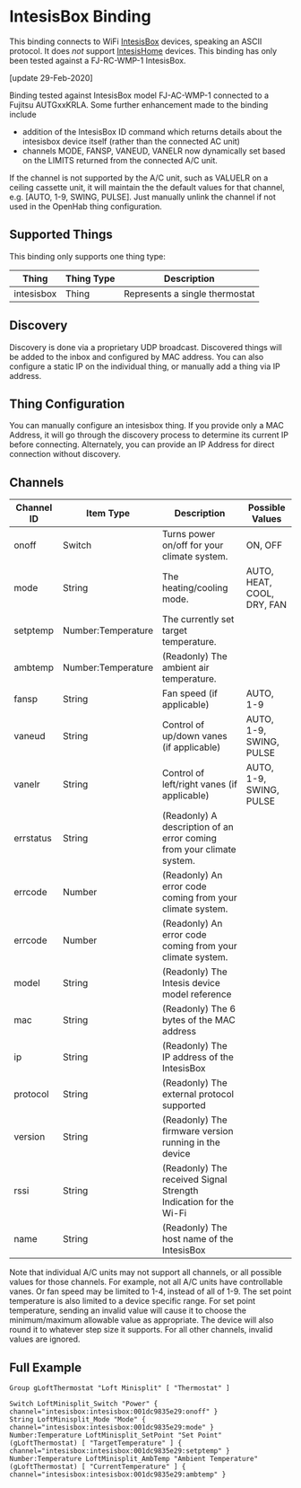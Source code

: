 # IntesisBox Binding

This binding connects to WiFi [IntesisBox](http://www.intesisbox.com/) devices, speaking an ASCII protocol.
It does _not_ support [IntesisHome](http://www.intesishome.com/) devices. This binding has only been tested against a FJ-RC-WMP-1 IntesisBox.

[update 29-Feb-2020]

Binding tested against IntesisBox model FJ-AC-WMP-1 connected to a Fujitsu AUTGxxKRLA. Some further enhancement made to the binding include
- addition of the IntesisBox ID command which returns details about the intesisbox device itself (rather than the connected AC unit) 
- channels MODE, FANSP, VANEUD, VANELR now dynamically set based on the LIMITS returned from the connected A/C unit. 

If the channel is not supported by the A/C unit, such as VALUELR on a ceiling cassette unit, it will maintain the the default values for that channel, e.g. [AUTO, 1-9, SWING, PULSE]. Just manually unlink the channel if not used in the OpenHab thing configuration.


## Supported Things

This binding only supports one thing type:

| Thing      | Thing Type | Description                                                            |
|------------|------------|------------------------------------------------------------------------|
| intesisbox | Thing      | Represents a single thermostat                                         |

## Discovery

Discovery is done via a proprietary UDP broadcast. Discovered things will be added to the inbox and configured by MAC address.
You can also configure a static IP on the individual thing, or manually add a thing via IP address.

## Thing Configuration

You can manually configure an intesisbox thing. If you provide only a MAC Address, it will go through the discovery
process to determine its current IP before connecting. Alternately, you can provide an IP Address for direct connection
without discovery.

## Channels

| Channel ID | Item Type          | Description                                                           | Possible Values |
|------------|--------------------|-----------------------------------------------------------------------|-|
| onoff      | Switch             | Turns power on/off for your climate system.                           | ON, OFF |
| mode       | String             | The heating/cooling mode.                                             | AUTO, HEAT, COOL, DRY, FAN |
| setptemp   | Number:Temperature | The currently set target temperature.                                 | |
| ambtemp    | Number:Temperature | (Readonly) The ambient air temperature.                               | |
| fansp      | String             | Fan speed (if applicable)                                             | AUTO, 1-9 |
| vaneud     | String             | Control of up/down vanes (if applicable)                              | AUTO, 1-9, SWING, PULSE |
| vanelr     | String             | Control of left/right vanes (if applicable)                           | AUTO, 1-9, SWING, PULSE |
| errstatus  | String             | (Readonly) A description of an error coming from your climate system. | |
| errcode    | Number             | (Readonly) An error code coming from your climate system.             | |
| errcode    | Number             | (Readonly) An error code coming from your climate system.             | |
| model      | String             | (Readonly) The Intesis device model reference                         | |
| mac        | String             | (Readonly) The 6 bytes of the MAC address                             | |
| ip         | String             | (Readonly) The IP address of the IntesisBox                           | |
| protocol   | String             | (Readonly) The external protocol supported                            | |
| version    | String             | (Readonly) The firmware version running in the device                 | |
| rssi       | String             | (Readonly) The received Signal Strength Indication for the Wi-Fi      | |
| name       | String             | (Readonly) The host name of the IntesisBox                            | |



Note that individual A/C units may not support all channels, or all possible values for those channels.
For example, not all A/C units have controllable vanes. Or fan speed may be limited to 1-4, instead of all of 1-9.
The set point temperature is also limited to a device specific range. For set point temperature, sending an invalid value
will cause it to choose the minimum/maximum allowable value as appropriate. The device will also round it to
whatever step size it supports. For all other channels, invalid values
are ignored.

## Full Example

```intesis.items
Group gLoftThermostat "Loft Minisplit" [ "Thermostat" ]

Switch LoftMinisplit_Switch "Power" { channel="intesisbox:intesisbox:001dc9835e29:onoff" }
String LoftMinisplit_Mode "Mode" { channel="intesisbox:intesisbox:001dc9835e29:mode" }
Number:Temperature LoftMinisplit_SetPoint "Set Point" (gLoftThermostat) [ "TargetTemperature" ] { channel="intesisbox:intesisbox:001dc9835e29:setptemp" }
Number:Temperature LoftMinisplit_AmbTemp "Ambient Temperature" (gLoftThermostat) [ "CurrentTemperature" ] { channel="intesisbox:intesisbox:001dc9835e29:ambtemp" }
```
